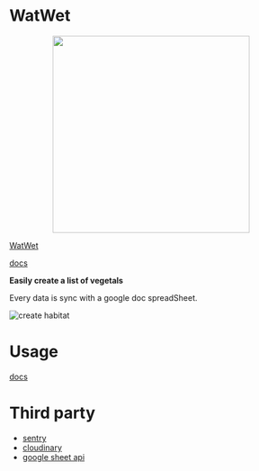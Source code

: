 # WatWet

<p align="center">
  <a href="https://platane.github.io/watwet">
    <img src="https://platane.github.io/watwet/logo.svg" width="350"/>
  </a>
</p>

[WatWet](https://platane.github.io/watwet)

[docs](https://platane.github.io/watwet/docs)

**Easily create a list of vegetals**

Every data is sync with a google doc spreadSheet.

![create habitat](https://platane.github.io/watwet/create-habitat.gif)

# Usage

[docs](https://platane.github.io/watwet/docs)

# Third party

* [sentry](https://sentry.io/watwet/watwet/)
* [cloudinary](https://cloudinary.com/console/)
* [google sheet api](https://console.cloud.google.com/apis/dashboard?project=watwat-190818&duration=P30D)
